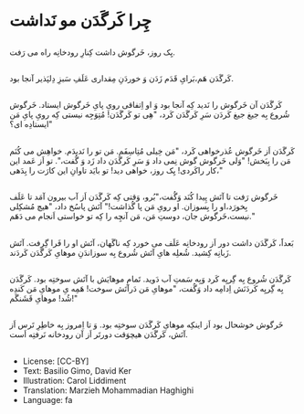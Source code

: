 # چِرا کَرگَدَن مو نَداشت

##
یِک روز، خَرگوش داشت کِنارِ رودخانِه راه می رَفت.

##
کَرگَدَن هَم،بَرایِ قَدَم زَدَن وَ خوردَنِ مِقداری عَلَفِ سَبزِ دِلپَذیر آنجا بود.

##
کَرگَدَن آن خَرگوش را نَدید کِه آنجا بود وَ او اِتفاقی رویِ پایِ خَرگوش ایستاد. خَرگوش شُروع بِه جیغ جیغ کَردَن سَرِ کَرگَدَن کَرد، "هِی تو کَرگَدَن! مُتِوَجِه نیستی کِه رویِ پایِ مَن ایستادِه ای؟"

##
کَرگَدَن اَز خَرگوش عُذرخواهی کَرد، "مَن خِیلی مُتِاسِفَم. مَن تو را نَدیدَم. خواهِش می کُنَم مَن را بِبَخش! "وَلی خَرگوش گوش نِمی داد وَ سَرِ کَرگَدَن داد زَد وَ گُفت،". تو اَز عَمد این کار راکَردی! یِک روز، خواهی دید! تو بایَد تاوانِ این کارَت را بِدَهی،"

##
خَرگوش رَفت تا آتَش پِیدا کُنَد وَگُفت،"بُرو، وَقتی کِه کَرگَدَن اَز آب بیرون آمَد تا عَلَف بِخورَد،او را بِسوزان. او رویِ مَن پا گُذاشت!" آتَش پاسُخ داد، "هیچ مُشکِلی نیست،خَرگوش جان، دوستِ مَن، مَن آنچِه را کِه تو خواستی اَنجام می دَهَم."

##
بَعداََ، کَرگَدَن داشت دور اَز رودخانِه عَلَف می خورد کِه ناگَهان، آتَش او را فَرا گِرِفت. آتَش زَبانِه کِشید. شُعلِه هایِ آتَش شُروع بِه سوزاندَنِ موهایِ کَرگَدَن کَردَند.

##
کَرگَدَن شُروع بِه گِریِه کَرد وَبِه سَمتِ آب دَوید. تَمامِ موهایَش با آتَش سوختِه بود. کَرگَدَن بِه گِریِه کَردَنَش اِدامِه داد وَگُفت، "موهایِ مَن دَرآتَش سوخت! هَمِه یِ موهایِ مَن کَندِه شُد! موهایِ قَشَنگَم!"

##
خَرگوش خوشحال بود اَز اینکِه موهایِ کَرگَدَن سوختِه بود. وَ تا اِمروز بِه خاطِرِ تَرس اَز آتَش، کَرگَدَن هیچوَقت دورتَر اَز آن رودخانه نَرفتِه اَست.

##
* License: [CC-BY]
* Text: Basilio Gimo, David Ker
* Illustration: Carol Liddiment
* Translation: Marzieh Mohammadian Haghighi
* Language: fa
